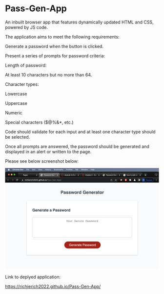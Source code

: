 # Pass-Gen-App
An inbuilt browser app that features dynamically updated HTML and CSS, powered by JS code.

The application aims to meet the following requirements:

Generate a password when the button is clicked.

Present a series of prompts for password criteria:

Length of password:

At least 10 characters but no more than 64.

Character types:

Lowercase

Uppercase

Numeric

Special characters ($@%&*, etc.)

Code should validate for each input and at least one character type should be selected.

Once all prompts are answered, the password should be generated and displayed in an alert or written to the page.



Please see below screenshot below:

![Alt text](assets/Screenshot%202023-01-19%20at%2013.25.57.png)

Link to deplyed application:

https://richierich2022.github.io/Pass-Gen-App/
